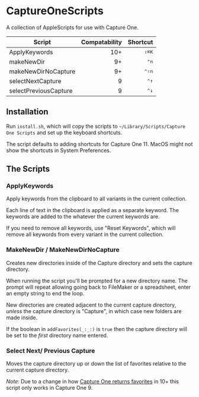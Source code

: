# CaptureOneScripts
A collection of AppleScripts for use with Capture One. 

| Script                | Compatability | Shortcut       |
|-----------------------|--------------:|----------------:|
| ApplyKeywords         | 10+            | <kbd>⇧⌘K</kbd> |
| makeNewDir            | 9+             | <kbd>⌃n</kbd>  |
| makeNewDirNoCapture   | 9+             | <kbd>⌃⇧n</kbd> |
| selectNextCapture     | 9              | <kbd>⌃↑</kbd>  |
| selectPreviousCapture | 9              | <kbd>⌃↓</kbd>  |

## Installation

Run `install.sh`, which will copy the scripts to `~/Library/Scripts/Capture One Scripts` and set up the keyboard shortcuts. 

The script defaults to adding shortcuts for Capture One 11. MacOS might not show the shortcuts in System Preferences. 


## The Scripts

### ApplyKeywords

Apply keywords from the clipboard to all variants in the current collection.

Each line of text in the clipboard is applied as a separate keyword. The keywords are added to the whatever the current keywords are.

If you need to remove all keywords, use "Reset Keywords", which will remove all
keywords from every variant in the current collection.

### MakeNewDir / MakeNewDirNoCapture

Creates new directories inside of the Capture directory and sets the capture directory.

When running the script you'll be prompted for a new directory name. The prompt
will repeat allowing going back to FileMaker or a spreadsheet, enter an empty string to end the loop.

New directories are created adjacent to the current capture directory, _unless_
the capture directory is "Capture", in which case new folders are made inside.

If the boolean in `addFavorites(_:_:)` is `true` then the capture directory will be set to the *first* directory name entered.

### Select Next/ Previous Capture

Moves the capture directory up or down the list of favorites relative to the current capture directory. 

_Note_: Due to a change in how [Capture One returns favorites][favorite_order] in 10+ this script only works in Capture One 9. 

[favorite_order]: https://emorydunn.com/2018/02/27/Capture-One-Collections-and-AppleScript